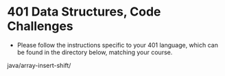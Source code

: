 
# 401 Data Structures, Code Challenges

- Please follow the instructions specific to your 401 language, which can be found in the directory below, matching your course.

java/array-insert-shift/
